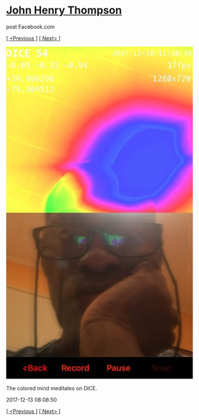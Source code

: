 # [John Henry Thompson](../README.md)
post Facebook.com

[[ <Previous ]](2017-12-13-1.md) [[ Next> ]](2017-12-12-1.md)

[![](../media/2017-12-13/Timeline-Photos-The-colored-mind-meditates-on-DICE.jpg)](../README.md)

The colored mind meditates on DICE.

2017-12-13 08:08:50

[[ <Previous ]](2017-12-13-1.md) [[ Next> ]](2017-12-12-1.md)